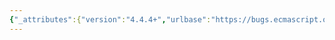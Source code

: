 ```yaml
---
{"_attributes":{"version":"4.4.4+","urlbase":"https://bugs.ecmascript.org/","maintainer":"dherman@mozilla.com"},"bug":{"bug_id":2292,"creation_ts":"2013-11-14 21:44:00 -0800","short_desc":"22.2.1.1: conjoined steps","delta_ts":"2014-01-27 10:05:18 -0800","product":"Draft for 6th Edition","component":"editorial issue","version":"Rev 21: November 8, 2013 Draft","rep_platform":"All","op_sys":"All","bug_status":"RESOLVED","resolution":"FIXED","priority":"Normal","bug_severity":"normal","everconfirmed":true,"reporter":{"uid":"jmdyck","name":"Michael Dyck"},"assigned_to":{"uid":"allen","name":"Allen Wirfs-Brock"},"long_desc":[{"commentid":6788,"comment_count":0,"who":{"uid":"jmdyck","name":"Michael Dyck"},"bug_when":"2013-11-14 21:44:51 -0800","thetext":"In 22.2.1.1 \"%TypedArray% ( length )\",\nstep 7 says:\n    If the value of O’s [[ViewedArrayBuffer]] internal slot is not undefined,\n    then throw a TypeError exception.Let constructorName be the string value\n    O’s [[TypedArrayName]] internal slot.\n\nSplit it into two steps starting at \"Let\"."},{"commentid":6806,"comment_count":1,"who":{"uid":"allen","name":"Allen Wirfs-Brock"},"bug_when":"2013-11-15 12:16:58 -0800","thetext":"fixed in rev22 editor's draft"},{"commentid":7097,"comment_count":2,"who":{"uid":"allen","name":"Allen Wirfs-Brock"},"bug_when":"2014-01-27 10:05:18 -0800","thetext":"fixed in Rev22 (January 20, 2013) release"}]}}
---
```

